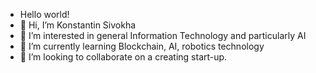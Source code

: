 - Hello world!
- 👋 Hi, I’m Konstantin Sivokha
- 👀 I’m interested in general Information Technology and particularly AI 
- 🌱 I’m currently learning Blockchain, AI, robotics technology
- 💞️ I’m looking to collaborate on a creating start-up.


<!---
KonstantinSN/KonstantinSN is a ✨ special ✨ repository because its `README.md` (this file) appears on your GitHub profile.
You can click the Preview link to take a look at your changes.
--->
